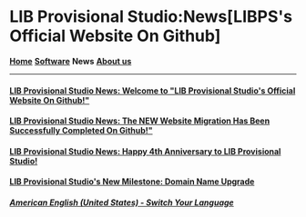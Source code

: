 # LIB Provisional Studio:News[LIBPS's Official Website On Github]
 
**[Home](index)** **[Software](Software)** **News** **[About us](About_us)** 

------------

#### [LIB Provisional Studio News: Welcome to "LIB Provisional Studio's Official Website On Github!"](news/welcome) 
#### [LIB Provisional Studio News: The NEW Website Migration Has Been Successfully Completed On Github!"](news/move_welcome) 
#### [LIB Provisional Studio News: Happy 4th Anniversary to LIB Provisional Studio!](news/fourth_anniversary_summary)
#### [LIB Provisional Studio's New Milestone: Domain Name Upgrade](news/new_domain_name)

##### [American English (United States) - Switch Your Language](https://libps.github.io/index)
